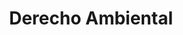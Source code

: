 ---
title: 'Derecho Ambiental'
coverSVG: ../../assets/svg/undraw/derecho-ambiental.svg
socialImage: ../../assets/undraw/undraw_instruction_manual.png
description: 'El conjunto de normas jurídicas que regula las actividades humanas para proteger el medio ambiente o la naturaleza.'
---